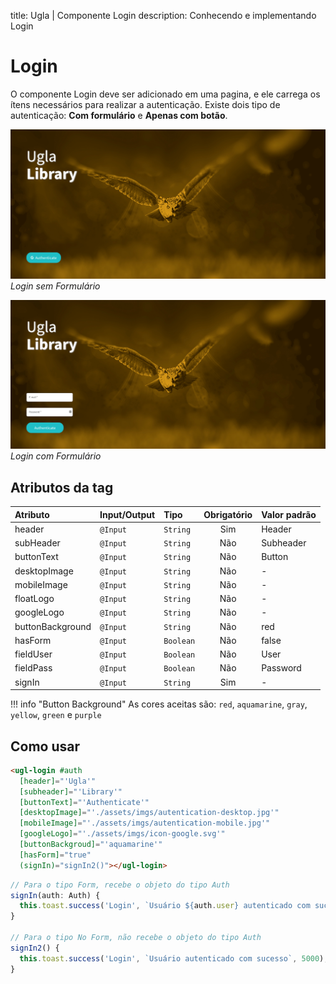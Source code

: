 title: Ugla | Componente Login
description: Conhecendo e implementando Login

# Login
O componente Login deve ser adicionado em uma pagina, e ele carrega os ítens necessários para realizar a autenticação.
Existe dois tipo de autenticação: **Com formulário** e **Apenas com botão**.

[![Login](_images/login-1.png)](_images/login-1.png)
_Login sem Formulário_

[![Login](_images/login-2.png)](_images/login-2.png)
_Login com Formulário_

## Atributos da tag

Atributo                | Input/Output   | Tipo        | Obrigatório    | Valor padrão
:---------------------- | :------------- | :---------- | :------------: | :------------- 
header                  | `@Input`       | `String`    | Sim            | Header
subHeader               | `@Input`       | `String`    | Não            | Subheader
buttonText              | `@Input`       | `String`    | Não            | Button
desktopImage            | `@Input`       | `String`    | Não            | -
mobileImage             | `@Input`       | `String`    | Não            | -
floatLogo               | `@Input`       | `String`    | Não            | - 
googleLogo              | `@Input`       | `String`    | Não            | -
buttonBackground        | `@Input`       | `String`    | Não            | red
hasForm                 | `@Input`       | `Boolean`   | Não            | false
fieldUser               | `@Input`       | `Boolean`   | Não            | User
fieldPass               | `@Input`       | `Boolean`   | Não            | Password
signIn                  | `@Input`       | `String`    | Sim            | -

!!! info "Button Background"
    As cores aceitas são: `red`, `aquamarine`, `gray`, `yellow`, `green` e `purple`

## Como usar

```html tab='HTML'
<ugl-login #auth
  [header]="'Ugla'"
  [subheader]="'Library'"
  [buttonText]="'Authenticate'"
  [desktopImage]="'./assets/imgs/autentication-desktop.jpg'"
  [mobileImage]="'./assets/imgs/autentication-mobile.jpg'"
  [googleLogo]="'./assets/imgs/icon-google.svg'"
  [buttonBackgroud]="'aquamarine'"
  [hasForm]="true"
  (signIn)="signIn2()"></ugl-login>
```

```ts tab="TS"
// Para o tipo Form, recebe o objeto do tipo Auth
signIn(auth: Auth) {
  this.toast.success('Login', `Usuário ${auth.user} autenticado com sucesso`, 5000);
}

// Para o tipo No Form, não recebe o objeto do tipo Auth
signIn2() {
  this.toast.success('Login', `Usuário autenticado com sucesso`, 5000);
}
```